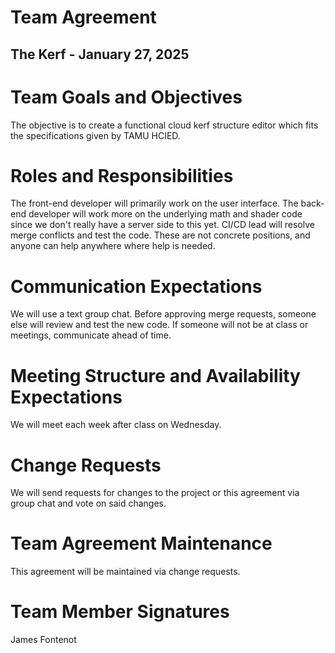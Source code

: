 # Team Agreement

## The Kerf \- January 27, 2025

# Team Goals and Objectives
The objective is to create a functional cloud 
kerf structure editor which fits the 
specifications given by TAMU HCIED.

# Roles and Responsibilities
The front-end developer will primarily work on the user interface.
The back-end developer will work more on the underlying math and 
shader code since we don't really have a server side to this yet.
CI/CD lead will resolve merge conflicts and test the code.
These are not concrete positions, and anyone can help anywhere where 
help is needed.

# Communication Expectations
We will use a text group chat. 
Before approving merge requests, someone else will review and test the new code.
If someone will not be at class or meetings, communicate ahead of time.

# Meeting Structure and Availability Expectations
We will meet each week after class on Wednesday.

# Change Requests
We will send requests for changes to the project or this
agreement via group chat and vote on said changes.

# Team Agreement Maintenance
This agreement will be maintained via change requests.

# Team Member Signatures
James Fontenot
